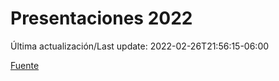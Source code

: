 # Presentaciones 2022

Última actualización/Last update: 2022-02-26T21:56:15-06:00

 [Fuente](https://www.gob.mx/salud/documentos/presentaciones-2022)
